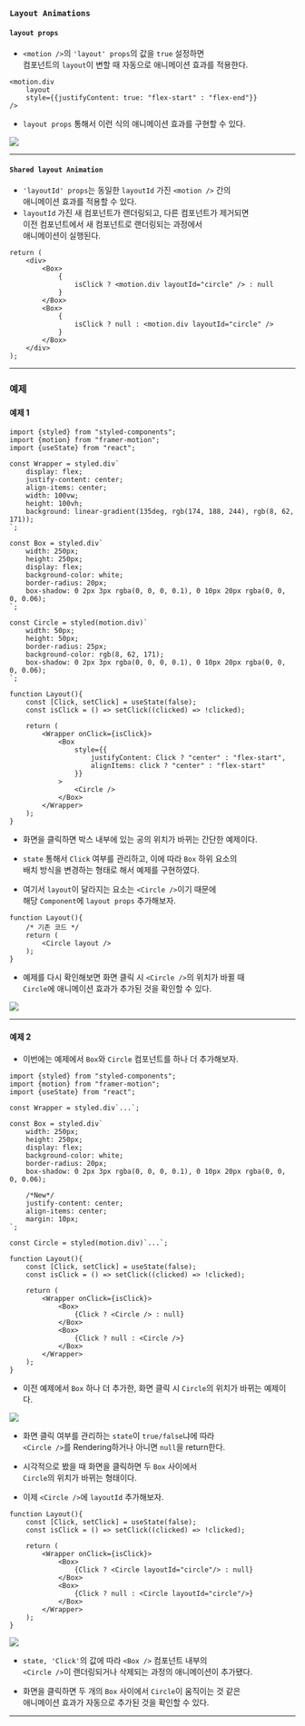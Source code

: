 
### `Layout Animations`

#### `layout props`

- `<motion />`의 `'layout' props`의 값을 `true` 설정하면 <br/>
	컴포넌트의 `layout`이 변할 때 자동으로 애니메이션 효과를 적용한다.

``` tsx
<motion.div 
	layout
	style={{justifyContent: true: "flex-start" : "flex-end"}}
/>
```

- `layout props` 통해서 이런 식의 애니메이션 효과를 구현할 수 있다.

<img src="refImgs/Layout/layout_sample.gif"/>

---
#### `Shared layout Animation`

- `'layoutId' props`는 동일한 `layoutId` 가진 `<motion />` 간의 <br/>
	애니메이션 효과를 적용할 수 있다.
- `layoutId` 가진 새 컴포넌트가 랜더링되고, 다른 컴포넌트가 제거되면 <br/>
	이전 컴포넌트에서 새 컴포넌트로 랜더링되는 과정에서 <br/>
	애니메이션이 실행된다.

``` tsx
return (
	<div>
		<Box>
			{
				isClick ? <motion.div layoutId="circle" /> : null
			}
		</Box>
		<Box>
			{
				isClick ? null : <motion.div layoutId="circle" />
			}
		</Box>
	</div>
);
```
---

### 예제

#### 예제 1

``` tsx
import {styled} from "styled-components";
import {motion} from "framer-motion";
import {useState} from "react";

const Wrapper = styled.div`
	display: flex;
	justify-content: center;
	align-items: center;
	width: 100vw;
	height: 100vh;
	background: linear-gradient(135deg, rgb(174, 188, 244), rgb(8, 62, 171));
`;

const Box = styled.div`
	width: 250px;
	height: 250px;
	display: flex;
	background-color: white;
	border-radius: 20px;
	box-shadow: 0 2px 3px rgba(0, 0, 0, 0.1), 0 10px 20px rgba(0, 0, 0, 0.06);
`;

const Circle = styled(motion.div)`
	width: 50px;
	height: 50px;
	border-radius: 25px;
	background-color: rgb(8, 62, 171);
	box-shadow: 0 2px 3px rgba(0, 0, 0, 0.1), 0 10px 20px rgba(0, 0, 0, 0.06);
`;

function Layout(){
	const [Click, setClick] = useState(false);
	const isClick = () => setClick((clicked) => !clicked);
	
	return (
		<Wrapper onClick={isClick}>
			<Box 
				style={{
					justifyContent: Click ? "center" : "flex-start",
					alignItems: click ? "center" : "flex-start"
				}}
			>
				<Circle />
			</Box>
		</Wrapper>
	);
}
```

- 화면을 클릭하면 박스 내부에 있는 공의 위치가 바뀌는 간단한 예제이다.
- `state` 통해서 `Click` 여부를 관리하고, 이에 따라 `Box` 하위 요소의 <br/>
	배치 방식을 변경하는 형태로 해서 예제를 구현하였다.

- 여기서 `layout`이 달라지는 요소는 `<Circle />`이기 때문에 <br/>
	해당 `Component`에 `layout props` 추가해보자.

``` tsx
function Layout(){
	/* 기존 코드 */
	return (
		<Circle layout />
	);
}
```

- 예제를 다시 확인해보면 화면 클릭 시 `<Circle />`의 위치가 바뀔 때 <br/>
	`Circle`에 애니메이션 효과가 추가된 것을 확인할 수 있다.

<img src="refImgs/Layout/layout_exam1.gif"/>

---

#### 예제 2

- 이번에는 예제에서 `Box`와 `Circle` 컴포넌트를 하나 더 추가해보자.

``` tsx
import {styled} from "styled-components";
import {motion} from "framer-motion";
import {useState} from "react";

const Wrapper = styled.div`...`;

const Box = styled.div`
	width: 250px;
	height: 250px;
	display: flex;
	background-color: white;
	border-radius: 20px;
	box-shadow: 0 2px 3px rgba(0, 0, 0, 0.1), 0 10px 20px rgba(0, 0, 0, 0.06);
	
	/*New*/
	justify-content: center;
	align-items: center;
	margin: 10px;
`;

const Circle = styled(motion.div)`...`;

function Layout(){
	const [Click, setClick] = useState(false);
	const isClick = () => setClick((clicked) => !clicked);
	
	return (
		<Wrapper onClick={isClick}>
			<Box>
				{Click ? <Circle /> : null}
			</Box>
			<Box>
				{Click ? null : <Circle />}
			</Box>
		</Wrapper>
	);
}
```

- 이전 예제에서 `Box` 하나 더 추가한, 화면 클릭 시 `Circle`의 위치가 바뀌는 예제이다.

<img src="refImgs/Layout/layout_exam2_before.gif"/>

- 화면 클릭 여부를 관리하는 `state`이 `true/false`냐에 따라 <br/>
	`<Circle />`를 Rendering하거나 아니면 `null`을 return한다.

- 시각적으로 봤을 때 화면을 클릭하면 두 `Box` 사이에서 <br/>
	`Circle`의 위치가 바뀌는 형태이다.

- 이제 `<Circle />`에 `layoutId` 추가해보자.

``` tsx
function Layout(){
	const [Click, setClick] = useState(false);
	const isClick = () => setClick((clicked) => !clicked);
	
	return (
		<Wrapper onClick={isClick}>
			<Box>
				{Click ? <Circle layoutId="circle"/> : null}
			</Box>
			<Box>
				{Click ? null : <Circle layoutId="circle"/>}
			</Box>
		</Wrapper>
	);
}
```

<img src="refImgs/Layout/layout_exam2_after.gif"/>

- `state, 'Click'`의 값에 따라 `<Box />` 컴포넌트 내부의 <br/>
	`<Circle />`이 랜더링되거나 삭제되는 과정의 애니메이션이 추가됐다.

- 화면을 클릭하면 두 개의 `Box` 사이에서 `Circle`이 움직이는 것 같은 <br/>
	애니메이션 효과가 자동으로 추가된 것을 확인할 수 있다.

---
